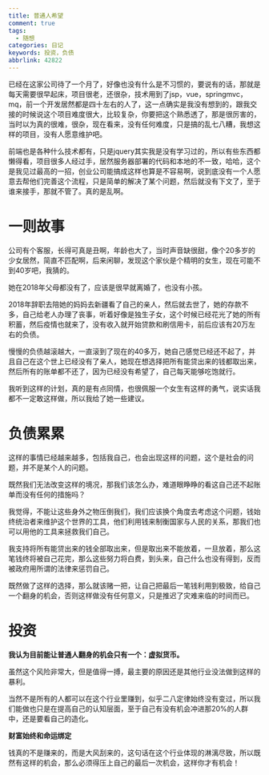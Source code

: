```yaml
---
title: 普通人希望
comment: true
tags:
  - 随想
categories: 日记
keywords: 投资，负债
abbrlink: 42822
---
```



已经在这家公司待了一个月了，好像也没有什么是不习惯的，要说有的话，那就是每天需要很早起床，项目很老，还很杂，技术用到了jsp，vue，springmvc，mq，前一个开发居然都是四十左右的人了，这一点确实是我没有想到的，跟我交接的时候说这个项目难度很大，比较复杂，你要把这个熟悉透了，那是很厉害的，当时以为真的很难，很杂，现在看来，没有任何难度，只是搞的乱七八糟，我想这样的项目，没有人愿意维护吧。

 <!--more-->

前端也是各种什么技术都有，只是jquery其实我是没有学习过的，所以有些东西都懒得看，项目很多人经过手，居然服务器部署的代码和本地的不一致，哈哈，这个是我见过最高的一招，创业公司能搞成这样也算是不容易啊，说到底没有一个人愿意去帮他们完善这个流程，只是简单的解决了某个问题，然后就没有下文了，至于谁来接手，那就不管了。真的是乱啊。

# 一则故事

公司有个客服，长得可真是丑啊，年龄也大了，当时声音缺很甜，像个20多岁的少女居然，简直不匹配啊，后来闲聊，发现这个家伙是个精明的女生，现在可能不到40岁吧，我猜的。

她在2018年父母都没有了，应该是很早就离婚了，也没有小孩。

2018年辞职去陪她的妈妈去新疆看了自己的亲人，然后就去世了，她的存款不多，自己给老人办理了丧事，听着好像是独生子女，这个时候已经花光了她的所有积蓄，然后疫情也就来了，没有收入就开始贷款和刷信用卡，前后应该有20万左右的负债。

慢慢的负债越滚越大，一直滚到了现在的40多万，她自己感觉已经还不起了，并且自己在这个世上已经没有了亲人，她现在想选择把所有能贷出来的钱都取出来，然后所有的账单都不还了，因为已经没有希望了，自己每天能够吃饱就行。

我听到这样的计划，真的是有点同情，也很佩服一个女生有这样的勇气，说实话我都不一定敢这样做，所以我给了她一些建议。

# 负债累累

这样的事情已经越来越多，包括我自己，也会出现这样的问题，这个是社会的问题，并不是某个人的问题。

既然我们无法改变这样的境况，那我们该怎么办，难道眼睁睁的看这自己还不起账单而没有任何的措施吗？

我觉得，不能让这些身外之物压倒我们，我们应该换个角度去考虑这个问题，钱始终统治者来维护这个世界的工具，他们利用钱来制衡国家与人民的关系，那我们也可以用他的工具来拯救我们自己。

我支持将所有能贷出来的钱全部取出来，但是取出来不能放着，一旦放着，那么这笔钱终将被自己花完，那么这些努力将白费，到头来，自己什么也没有得到，反而被政府用所谓的法律来惩罚自己。

既然做了这样的选择，那么就该赌一把，让自己把最后一笔钱利用到极致，给自己一个翻身的机会，否则这样做没有任何意义，只是推迟了灾难来临的时间而已。

# 投资

**我认为目前能让普通人翻身的机会只有一个：虚拟货币。**

虽然这个风险非常大，但是值得一搏，最主要的原因还是其他行业没法做到这样的暴利。

当然不是所有的人都可以在这个行业里赚到，似乎二八定律始终没有变过，所以我们能做也只是在提高自己的认知层面，至于自己有没有机会冲进那20%的人群中，还是要看自己的造化。

**财富始终和命运绑定**

钱真的不是赚来的，而是大风刮来的，这句话在这个行业体现的淋漓尽致，所以既然有这样的机会，那么必须得压上自己的最后一次机会，这样你才有机会！
